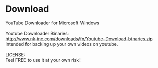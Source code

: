 # Download
YouTube Downloader for Microsoft Windows<br/>
<br/>
Youtube Downloader Binaries:<br/>
http://www.nk-inc.com/downloads/fn/Youtube-Download-binaries.zip
<br/>
Intended for backing up your own videos on youtube.<br/>
<br/>
LICENSE:<br/>
Feel FREE to use it at your own risk!<br/>
<br/>
<br/>
<br/>
